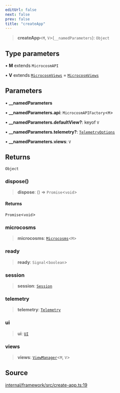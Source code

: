 ```yaml
---
editUrl: false
next: false
prev: false
title: "createApp"
---
```


> **createApp**\<`M`, `V`\>(`__namedParameters`): `Object`

## Type parameters

• **M** extends `MicrocosmAPI`

• **V** extends [`MicrocosmViews`](../type-aliases/MicrocosmViews.md) = [`MicrocosmViews`](../type-aliases/MicrocosmViews.md)

## Parameters

• **\_\_namedParameters**

• **\_\_namedParameters\.api**: `MicrocosmAPIFactory`\<`M`\>

• **\_\_namedParameters\.defaultView?**: keyof `V`

• **\_\_namedParameters\.telemetry?**: [`TelemetryOptions`](../type-aliases/TelemetryOptions.md)

• **\_\_namedParameters\.views**: `V`

## Returns

`Object`

### dispose()

> **dispose**: () => `Promise`\<`void`\>

#### Returns

`Promise`\<`void`\>

### microcosms

> **microcosms**: [`Microcosms`](../classes/Microcosms.md)\<`M`\>

### ready

> **ready**: `Signal`\<`boolean`\>

### session

> **session**: [`Session`](../classes/Session.md)

### telemetry

> **telemetry**: [`Telemetry`](../classes/Telemetry.md)

### ui

> **ui**: [`UI`](../classes/UI.md)

### views

> **views**: [`ViewManager`](../classes/ViewManager.md)\<`M`, `V`\>

## Source

[internal/framework/src/create-app.ts:19](https://github.com/nodenogg-in/alpha-p2p/blob/e46703f/internal/framework/src/create-app.ts#L19)
